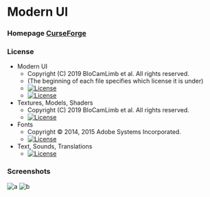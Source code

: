 # Modern UI
### Homepage [CurseForge](https://www.curseforge.com/minecraft/mc-mods/modern-ui)
### License
* Modern UI
  - Copyright (C) 2019 BloCamLimb et al. All rights reserved. 
  - (The beginning of each file specifies which license it is under)
  - [![License](https://img.shields.io/badge/License-GPLv3-blue.svg?style=flat-square)](https://raw.githubusercontent.com/BloCamLimb/ModernUI/1.15/LICENSE)
  - [![License](https://img.shields.io/badge/License-LGPLv3-lightblue.svg?style=flat-square)](https://www.gnu.org/licenses/lgpl-3.0.en.html)
* Textures, Models, Shaders
  - Copyright (C) 2019 BloCamLimb et al. All rights reserved. 
  - [![License](https://img.shields.io/badge/License-CC%20BY--NC--SA%203.0-yellow.svg?style=flat-square)](https://creativecommons.org/licenses/by-nc-sa/3.0/)
* Fonts
  - Copyright © 2014, 2015 Adobe Systems Incorporated.
  - [![License](https://img.shields.io/badge/License-OFL-pink.svg?style=flat-square)](http://scripts.sil.org/OFL)
* Text, Sounds, Translations
  - [![License](https://img.shields.io/badge/License-No%20Restriction-green.svg?style=flat-square)](https://creativecommons.org/publicdomain/zero/1.0/)
### Screenshots
![a](https://i.loli.net/2020/05/15/fYAow29d4JtqaGu.png)
![b](https://i.loli.net/2020/04/10/LDBFc1qo5wtnS8u.png)
